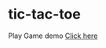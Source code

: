 # tic-tac-toe
<div>Play Game demo <a href="https://niteshuday.github.io/portfolio/" target="_blank">Click here</a></div>
